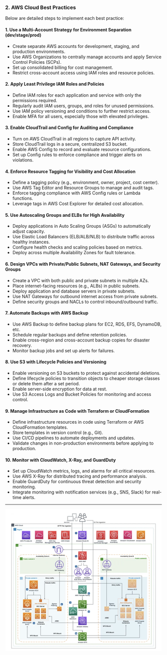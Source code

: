 ### 2. AWS Cloud Best Practices

Below are detailed steps to implement each best practice:

#### 1. Use a Multi-Account Strategy for Environment Separation (dev/stage/prod)
- Create separate AWS accounts for development, staging, and production environments.
- Use AWS Organizations to centrally manage accounts and apply Service Control Policies (SCPs).
- Set up consolidated billing for cost management.
- Restrict cross-account access using IAM roles and resource policies.

#### 2. Apply Least Privilege IAM Roles and Policies
- Define IAM roles for each application and service with only the permissions required.
- Regularly audit IAM users, groups, and roles for unused permissions.
- Use IAM policy versioning and conditions to further restrict access.
- Enable MFA for all users, especially those with elevated privileges.

#### 3. Enable CloudTrail and Config for Auditing and Compliance
- Turn on AWS CloudTrail in all regions to capture API activity.
- Store CloudTrail logs in a secure, centralized S3 bucket.
- Enable AWS Config to record and evaluate resource configurations.
- Set up Config rules to enforce compliance and trigger alerts on violations.

#### 4. Enforce Resource Tagging for Visibility and Cost Allocation
- Define a tagging policy (e.g., environment, owner, project, cost center).
- Use AWS Tag Editor and Resource Groups to manage and audit tags.
- Enforce tagging compliance with AWS Config rules or Lambda functions.
- Leverage tags in AWS Cost Explorer for detailed cost allocation.

#### 5. Use Autoscaling Groups and ELBs for High Availability
- Deploy applications in Auto Scaling Groups (ASGs) to automatically adjust capacity.
- Use Elastic Load Balancers (ELB/ALB/NLB) to distribute traffic across healthy instances.
- Configure health checks and scaling policies based on metrics.
- Deploy across multiple Availability Zones for fault tolerance.

#### 6. Design VPCs with Private/Public Subnets, NAT Gateways, and Security Groups
- Create a VPC with both public and private subnets in multiple AZs.
- Place internet-facing resources (e.g., ALBs) in public subnets.
- Deploy application and database servers in private subnets.
- Use NAT Gateways for outbound internet access from private subnets.
- Define security groups and NACLs to control inbound/outbound traffic.

#### 7. Automate Backups with AWS Backup
- Use AWS Backup to define backup plans for EC2, RDS, EFS, DynamoDB, etc.
- Schedule regular backups and define retention policies.
- Enable cross-region and cross-account backup copies for disaster recovery.
- Monitor backup jobs and set up alerts for failures.

#### 8. Use S3 with Lifecycle Policies and Versioning
- Enable versioning on S3 buckets to protect against accidental deletions.
- Define lifecycle policies to transition objects to cheaper storage classes or delete them after a set period.
- Enable server-side encryption for data at rest.
- Use S3 Access Logs and Bucket Policies for monitoring and access control.

#### 9. Manage Infrastructure as Code with Terraform or CloudFormation
- Define infrastructure resources in code using Terraform or AWS CloudFormation templates.
- Store templates in version control (e.g., Git).
- Use CI/CD pipelines to automate deployments and updates.
- Validate changes in non-production environments before applying to production.

#### 10. Monitor with CloudWatch, X-Ray, and GuardDuty
- Set up CloudWatch metrics, logs, and alarms for all critical resources.
- Use AWS X-Ray for distributed tracing and performance analysis.
- Enable GuardDuty for continuous threat detection and security monitoring.
- Integrate monitoring with notification services (e.g., SNS, Slack) for real-time alerts.

---
![AWS Cloud Best Practices](./02_AWS_Cloud_Best_Practices.png)
